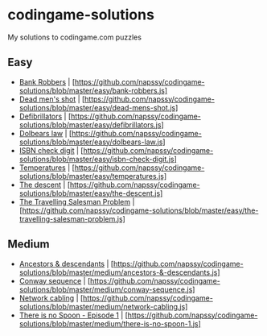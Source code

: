# codingame-solutions
My solutions to codingame.com puzzles

## Easy
  -  [Bank Robbers](https://www.codingame.com/ide/puzzle/bank-robbers) | [https://github.com/napssy/codingame-solutions/blob/master/easy/bank-robbers.js]
  -  [Dead men's shot](https://www.codingame.com/ide/puzzle/dead-mens-shot) | [https://github.com/napssy/codingame-solutions/blob/master/easy/dead-mens-shot.js]
  -  [Defibrillators](https://www.codingame.com/ide/puzzle/defibrillators) | [https://github.com/napssy/codingame-solutions/blob/master/easy/defibrillators.js]
  -  [Dolbears law](https://www.codingame.com/ide/puzzle/dolbears-law) | [https://github.com/napssy/codingame-solutions/blob/master/easy/dolbears-law.js]
  -  [ISBN check digit](https://www.codingame.com/ide/puzzle/isbn-check-digit) | [https://github.com/napssy/codingame-solutions/blob/master/easy/isbn-check-digit.js]
  -  [Temperatures](https://www.codingame.com/ide/puzzle/temperatures) | [https://github.com/napssy/codingame-solutions/blob/master/easy/temperatures.js]
  -  [The descent](https://www.codingame.com/ide/puzzle/the-descent) | [https://github.com/napssy/codingame-solutions/blob/master/easy/the-descent.js]
  -  [The Travelling Salesman Problem](https://www.codingame.com/ide/puzzle/the-travelling-salesman-problem) | [https://github.com/napssy/codingame-solutions/blob/master/easy/the-travelling-salesman-problem.js]

## Medium
  -  [Ancestors & descendants](https://www.codingame.com/ide/puzzle/ancestors-&-descendants) | [https://github.com/napssy/codingame-solutions/blob/master/medium/ancestors-&-descendants.js]
  -  [Conway sequence](https://www.codingame.com/ide/puzzle/conway-sequence) | [https://github.com/napssy/codingame-solutions/blob/master/medium/conway-sequence.js]
  -  [Network cabling](https://www.codingame.com/ide/puzzle/network-cabling) | [https://github.com/napssy/codingame-solutions/blob/master/medium/network-cabling.js]
  -  [There is no Spoon - Episode 1](https://www.codingame.com/ide/puzzle/there-is-no-spoon-episode-1) | [https://github.com/napssy/codingame-solutions/blob/master/medium/there-is-no-spoon-1.js]
